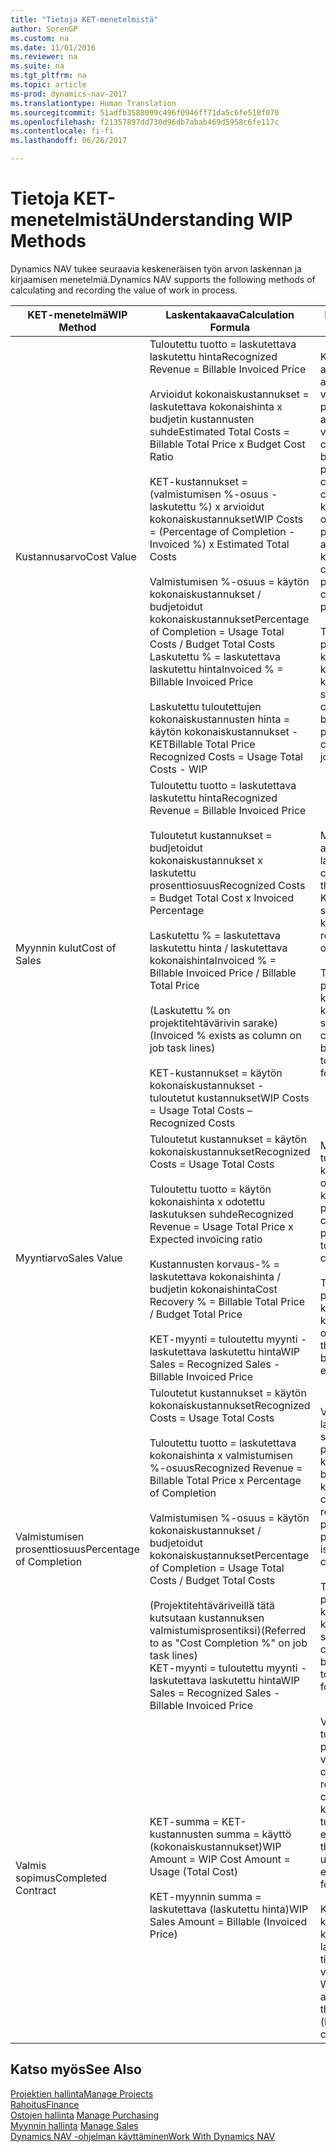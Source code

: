 ```yaml
---
title: "Tietoja KET-menetelmistä"
author: SorenGP
ms.custom: na
ms.date: 11/01/2016
ms.reviewer: na
ms.suite: na
ms.tgt_pltfrm: na
ms.topic: article
ms-prod: dynamics-nav-2017
ms.translationtype: Human Translation
ms.sourcegitcommit: 51adfb3588099c496f0946ff71da5c6fe518f070
ms.openlocfilehash: f21357897dd730d96db7abab469d5958c6fe117c
ms.contentlocale: fi-fi
ms.lasthandoff: 06/26/2017

---
```


# <a name="understanding-wip-methods"></a><span data-ttu-id="1edfb-102">Tietoja KET-menetelmistä</span><span class="sxs-lookup"><span data-stu-id="1edfb-102">Understanding WIP Methods</span></span>

<span data-ttu-id="1edfb-103">Dynamics NAV tukee seuraavia keskeneräisen työn arvon laskennan ja kirjaamisen menetelmiä.</span><span class="sxs-lookup"><span data-stu-id="1edfb-103">Dynamics NAV supports the following methods of calculating and recording the value of work in process.</span></span>

|<span data-ttu-id="1edfb-104">KET-menetelmä</span><span class="sxs-lookup"><span data-stu-id="1edfb-104">WIP Method</span></span> |<span data-ttu-id="1edfb-105">Laskentakaava</span><span class="sxs-lookup"><span data-stu-id="1edfb-105">Calculation Formula</span></span> |<span data-ttu-id="1edfb-106">Laskennan kuvaus</span><span class="sxs-lookup"><span data-stu-id="1edfb-106">Calculation Description</span></span>|
|-----------|--------------------|-----------------------|
|<span data-ttu-id="1edfb-107">Kustannusarvo</span><span class="sxs-lookup"><span data-stu-id="1edfb-107">Cost Value</span></span>|<span data-ttu-id="1edfb-108">Tuloutettu tuotto = laskutettava laskutettu hinta</span><span class="sxs-lookup"><span data-stu-id="1edfb-108">Recognized Revenue = Billable Invoiced Price</span></span><br /><br /> <span data-ttu-id="1edfb-109">Arvioidut kokonaiskustannukset = laskutettava kokonaishinta x budjetin kustannusten suhde</span><span class="sxs-lookup"><span data-stu-id="1edfb-109">Estimated Total Costs = Billable Total Price x Budget Cost Ratio</span></span><br /><br /> <span data-ttu-id="1edfb-110">KET-kustannukset = \(valmistumisen %-osuus - laskutettu %\) x arvioidut kokonaiskustannukset</span><span class="sxs-lookup"><span data-stu-id="1edfb-110">WIP Costs = \(Percentage of Completion - Invoiced %\) x Estimated Total Costs</span></span><br /><br /> <span data-ttu-id="1edfb-111">Valmistumisen %-osuus = käytön kokonaiskustannukset / budjetoidut kokonaiskustannukset</span><span class="sxs-lookup"><span data-stu-id="1edfb-111">Percentage of Completion = Usage Total Costs / Budget Total Costs</span></span><br /> <span data-ttu-id="1edfb-112">Laskutettu % = laskutettava laskutettu hinta</span><span class="sxs-lookup"><span data-stu-id="1edfb-112">Invoiced % = Billable Invoiced Price</span></span><br /><br /> <span data-ttu-id="1edfb-113">Laskutettu tuloutettujen kokonaiskustannusten hinta = käytön kokonaiskustannukset - KET</span><span class="sxs-lookup"><span data-stu-id="1edfb-113">Billable Total Price Recognized Costs = Usage Total Costs - WIP</span></span>|<span data-ttu-id="1edfb-114">Kustannusarvon laskelmat aloitetaan laskemalla tuotettujen arvo. Se tehdään ottamalla osa valmistumisen prosenttiosuuteen perustuvista arvioiduista kustannuksista.</span><span class="sxs-lookup"><span data-stu-id="1edfb-114">Cost value calculations start by calculating the value of what has been provided by taking a proportion of the estimated total costs based on percentage of completion.</span></span> <span data-ttu-id="1edfb-115">Laskutetut kustannukset vähennetään ottamalla osa laskutettuun prosenttiin perustuvista arvioiduista kokonaiskustannuksista.</span><span class="sxs-lookup"><span data-stu-id="1edfb-115">Invoiced costs are subtracted by taking a proportion of the estimated total costs based on the invoiced percentage.</span></span><br /><br /> <span data-ttu-id="1edfb-116">Tämä laskenta vaatii, että koko projektin laskutettava kokonaishinta, budjetoitu kokonaishinta ja budjetoidut kokonaiskustannukset on syötettävä oikein.</span><span class="sxs-lookup"><span data-stu-id="1edfb-116">This calculation requires that the billable total price, budget total price, and budget total costs be correctly entered for the whole job.</span></span>|
|<span data-ttu-id="1edfb-117">Myynnin kulut</span><span class="sxs-lookup"><span data-stu-id="1edfb-117">Cost of Sales</span></span>|<span data-ttu-id="1edfb-118">Tuloutettu tuotto = laskutettava laskutettu hinta</span><span class="sxs-lookup"><span data-stu-id="1edfb-118">Recognized Revenue = Billable Invoiced Price</span></span><br /><br /> <span data-ttu-id="1edfb-119">Tuloutetut kustannukset = budjetoidut kokonaiskustannukset x laskutettu prosenttiosuus</span><span class="sxs-lookup"><span data-stu-id="1edfb-119">Recognized Costs = Budget Total Cost x Invoiced Percentage</span></span><br /><br /> <span data-ttu-id="1edfb-120">Laskutettu % = laskutettava laskutettu hinta / laskutettava kokonaishinta</span><span class="sxs-lookup"><span data-stu-id="1edfb-120">Invoiced % = Billable Invoiced Price / Billable Total Price</span></span><br /><br /> <span data-ttu-id="1edfb-121">\(Laskutettu % on projektitehtävärivin sarake\)</span><span class="sxs-lookup"><span data-stu-id="1edfb-121">\(Invoiced % exists as column on job task lines\)</span></span><br /><br /> <span data-ttu-id="1edfb-122">KET-kustannukset = käytön kokonaiskustannukset - tuloutetut kustannukset</span><span class="sxs-lookup"><span data-stu-id="1edfb-122">WIP Costs = Usage Total Costs – Recognized Costs</span></span>|<span data-ttu-id="1edfb-123">Myynnin kulujen laskeminen alkaa tuloutettujen kustannusten laskemisella.</span><span class="sxs-lookup"><span data-stu-id="1edfb-123">Cost of sales calculations begin by calculating the recognized costs.</span></span> <span data-ttu-id="1edfb-124">Kustannukset tuloutetaan suhteessa budjetin kokonaiskustannuksiin.</span><span class="sxs-lookup"><span data-stu-id="1edfb-124">Costs are recognized proportionally based on budget total costs.</span></span><br /><br /> <span data-ttu-id="1edfb-125">Tämä laskenta vaatii, että koko projektin laskutettava kokonaishinta ja budjetin kokonaiskustannukset on syötettävä oikein.</span><span class="sxs-lookup"><span data-stu-id="1edfb-125">This calculation requires that the billable total price and budget total costs be correctly entered for the whole job.</span></span>|
|<span data-ttu-id="1edfb-126">Myyntiarvo</span><span class="sxs-lookup"><span data-stu-id="1edfb-126">Sales Value</span></span>|<span data-ttu-id="1edfb-127">Tuloutetut kustannukset = käytön kokonaiskustannukset</span><span class="sxs-lookup"><span data-stu-id="1edfb-127">Recognized Costs = Usage Total Costs</span></span><br /><br /> <span data-ttu-id="1edfb-128">Tuloutettu tuotto = käytön kokonaishinta x odotettu laskutuksen suhde</span><span class="sxs-lookup"><span data-stu-id="1edfb-128">Recognized Revenue = Usage Total Price x Expected invoicing ratio</span></span><br /><br /> <span data-ttu-id="1edfb-129">Kustannusten korvaus-% = laskutettava kokonaishinta / budjetin kokonaishinta</span><span class="sxs-lookup"><span data-stu-id="1edfb-129">Cost Recovery % = Billable Total Price / Budget Total Price</span></span><br /><br /> <span data-ttu-id="1edfb-130">KET-myynti = tuloutettu myynti - laskutettava laskutettu hinta</span><span class="sxs-lookup"><span data-stu-id="1edfb-130">WIP Sales = Recognized Sales - Billable Invoiced Price</span></span>|<span data-ttu-id="1edfb-131">Myyntiarvon laskelmat tulouttavat tuoton suhteessa käytön kokonaiskustannuksiin ja odotettuihin kustannuksiin korvaussuhteen perusteella.</span><span class="sxs-lookup"><span data-stu-id="1edfb-131">Sales value calculations recognize revenue proportionally based on usage total costs and the expected cost recovery ratio.</span></span><br /><br /> <span data-ttu-id="1edfb-132">Tämä laskenta vaatii, että koko projektin laskutettava kokonaishinta ja budjetin kokonaishinta on syötettävä oikein.</span><span class="sxs-lookup"><span data-stu-id="1edfb-132">This calculation requires that the billable total price and budget total price be correctly entered for the whole job.</span></span>|
|<span data-ttu-id="1edfb-133">Valmistumisen prosenttiosuus</span><span class="sxs-lookup"><span data-stu-id="1edfb-133">Percentage of Completion</span></span>|<span data-ttu-id="1edfb-134">Tuloutetut kustannukset = käytön kokonaiskustannukset</span><span class="sxs-lookup"><span data-stu-id="1edfb-134">Recognized Costs = Usage Total Costs</span></span><br /><br /> <span data-ttu-id="1edfb-135">Tuloutettu tuotto = laskutettava kokonaishinta x valmistumisen %-osuus</span><span class="sxs-lookup"><span data-stu-id="1edfb-135">Recognized Revenue = Billable Total Price x Percentage of Completion</span></span><br /><br /> <span data-ttu-id="1edfb-136">Valmistumisen %-osuus = käytön kokonaiskustannukset / budjetoidut kokonaiskustannukset</span><span class="sxs-lookup"><span data-stu-id="1edfb-136">Percentage of Completion = Usage Total Costs / Budget Total Costs</span></span><br /><br /> <span data-ttu-id="1edfb-137">\(Projektitehtäväriveillä tätä kutsutaan kustannuksen valmistumisprosentiksi\)</span><span class="sxs-lookup"><span data-stu-id="1edfb-137">\(Referred to as "Cost Completion %" on job task lines\)</span></span><br /> <span data-ttu-id="1edfb-138">KET-myynti = tuloutettu myynti - laskutettava laskutettu hinta</span><span class="sxs-lookup"><span data-stu-id="1edfb-138">WIP Sales = Recognized Sales - Billable Invoiced Price</span></span>|<span data-ttu-id="1edfb-139">Valmistumisen %-osuuden laskennat tulouttavat tuoton suhteessa valmistumisen prosenttiosuuteen (eli käytön kokonaiskustannuksiin ja budjetin kustannuksiin).</span><span class="sxs-lookup"><span data-stu-id="1edfb-139">Percentage of completion calculations recognize revenue proportionally based on the percentage of completion, that is, usage total costs vs. budget costs.</span></span><br /><br /> <span data-ttu-id="1edfb-140">Tämä laskenta vaatii, että koko projektin laskutettava kokonaishinta ja budjetin kokonaiskustannukset on syötettävä oikein.</span><span class="sxs-lookup"><span data-stu-id="1edfb-140">This calculation requires that the billable total price and budget total costs be correctly entered for the whole job.</span></span>|
|<span data-ttu-id="1edfb-141">Valmis sopimus</span><span class="sxs-lookup"><span data-stu-id="1edfb-141">Completed Contract</span></span>|<span data-ttu-id="1edfb-142">KET-summa = KET-kustannusten summa = käyttö \(kokonaiskustannukset\)</span><span class="sxs-lookup"><span data-stu-id="1edfb-142">WIP Amount = WIP Cost Amount = Usage \(Total Cost\)</span></span><br /><br /> <span data-ttu-id="1edfb-143">KET-myynnin summa = laskutettava \(laskutettu hinta\)</span><span class="sxs-lookup"><span data-stu-id="1edfb-143">WIP Sales Amount = Billable \(Invoiced Price\)</span></span>|<span data-ttu-id="1edfb-144">Valmis sopimus ei tulouta tuottoa ja kustannuksia ennen projektin valmistumista.</span><span class="sxs-lookup"><span data-stu-id="1edfb-144">Completed contract does not recognize revenue and costs until the job is complete.</span></span> <span data-ttu-id="1edfb-145">Tästä voi olla hyötyä, kun projektin kustannusten ja tuoton arviointi on hyvin epävarmaa.</span><span class="sxs-lookup"><span data-stu-id="1edfb-145">You may want to do this when there is high uncertainty around the estimates of costs and revenue for the job.</span></span><br /><br /> <span data-ttu-id="1edfb-146">Kaikki käyttö kirjataan KET-kustannusten tilille \(saatavat\) ja kaikki laskutettu myynti kirjataan laskutetun KET-myynnin tilille\(velat\), kunnes projekti on valmis.</span><span class="sxs-lookup"><span data-stu-id="1edfb-146">All usage is posted to the WIP Costs account \(asset\) and all invoiced sales are posted to the WIP Invoiced Sales account \(liability\) until the job is complete.</span></span>|

## <a name="see-also"></a><span data-ttu-id="1edfb-147">Katso myös</span><span class="sxs-lookup"><span data-stu-id="1edfb-147">See Also</span></span>
[<span data-ttu-id="1edfb-148">Projektien hallinta</span><span class="sxs-lookup"><span data-stu-id="1edfb-148">Manage Projects</span></span>](projects-manage-projects.md)  
[<span data-ttu-id="1edfb-149">Rahoitus</span><span class="sxs-lookup"><span data-stu-id="1edfb-149">Finance</span></span>](finance-setup.md)  
<span data-ttu-id="1edfb-150">[Ostojen hallinta](purchasing-manage-purchasing.md)       </span><span class="sxs-lookup"><span data-stu-id="1edfb-150">[Manage Purchasing](purchasing-manage-purchasing.md)       </span></span>  
<span data-ttu-id="1edfb-151">[Myynnin hallinta](sales-manage-sales.md)    </span><span class="sxs-lookup"><span data-stu-id="1edfb-151">[Manage Sales](sales-manage-sales.md)    </span></span>  
[<span data-ttu-id="1edfb-152">Dynamics NAV -ohjelman käyttäminen</span><span class="sxs-lookup"><span data-stu-id="1edfb-152">Work With Dynamics NAV</span></span>](ui-work-product.md)  

